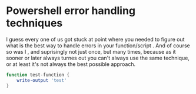 # Powershell error handling techniques

I guess every one of us got stuck at point where you needed to figure out what is the best way to handle errors in your function/script .
And of course so was I , and suprisingly not just once, but many times, because as it sooner or later always turnes out you can't always use the same technique, or at least it's not always the best possible approach.

``` Powershell
function test-function {
    write-output 'test'
}
```